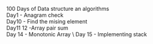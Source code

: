 100 Days of Data structure an algorithms \
Day1 - Anagram check \
Day10 - Find the mising element \
Day11 12 -Array pair sum\
Day 14 - Monotonic Array \ 
Day 15 - Implementing stack
